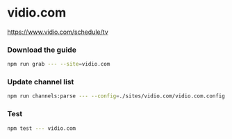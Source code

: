 # vidio.com

https://www.vidio.com/schedule/tv

### Download the guide

```sh
npm run grab --- --site=vidio.com
```

### Update channel list

```sh
npm run channels:parse --- --config=./sites/vidio.com/vidio.com.config.js --output=./sites/vidio.com/vidio.com.channels.xml
```

### Test

```sh
npm test --- vidio.com
```

